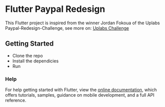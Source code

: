 # Flutter Paypal Redesign

This Flutter project is inspired from the winner Jordan Fokoua of the Uplabs Paypal-Redesign-Challenge, see more on:
[Uplabs Challenge](https://www.uplabs.com/challenges/paypal-redesign-challenge)

## Getting Started

- Clone the repo
- Install the dependicies
- Run

### Help

For help getting started with Flutter, view the 
[online documentation](https://flutter.dev/docs), which offers tutorials, 
samples, guidance on mobile development, and a full API reference.
